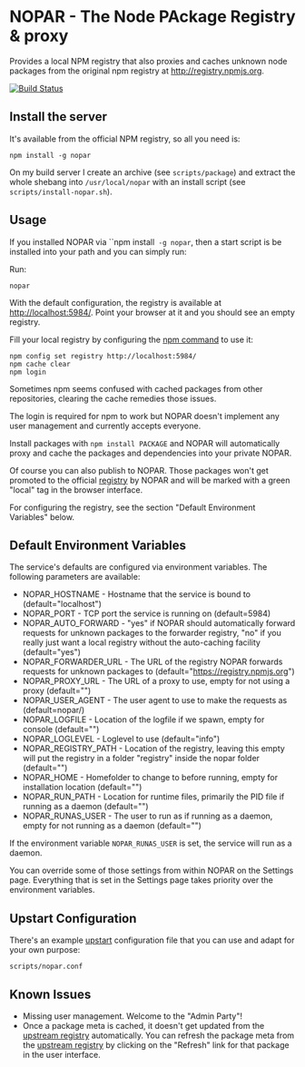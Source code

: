 NOPAR - The Node PAckage Registry & proxy
=========================================

Provides a local NPM registry that also proxies and caches unknown node packages
from the original npm registry at <http://registry.npmjs.org>.

[![Build Status](https://travis-ci.org/afbobak/nopar.png)](https://travis-ci.org/afbobak/nopar)

Install the server
------------------

It's available from the official NPM registry, so all you need is:

    npm install -g nopar

On my build server I create an archive (see ``scripts/package``) and extract the
whole shebang into ``/usr/local/nopar`` with an install script
(see ``scripts/install-nopar.sh``).


Usage
-----

If you installed NOPAR via ``npm install` -g nopar`, then a start script is be
installed into your path and you can simply run:

Run:

    nopar

With the default configuration, the registry is available at
<http://localhost:5984/>. Point your browser at it and you should see an empty
registry.

Fill your local registry by configuring the
[npm command](https://npmjs.org/doc/config.html) to use it:

    npm config set registry http://localhost:5984/
    npm cache clear
    npm login

Sometimes npm seems confused with cached packages from other repositories,
clearing the cache remedies those issues.

The login is required for npm to work but NOPAR doesn't implement any user
management and currently accepts everyone.

Install packages with ``npm install PACKAGE`` and NOPAR will automatically proxy
and cache the packages and dependencies into your private NOPAR.

Of course you can also publish to NOPAR. Those packages won't get promoted to
the official [registry](http://registry.npmjs.org/) by NOPAR and will be marked
with a green "local" tag in the browser interface.

For configuring the registry, see the section "Default Environment Variables"
below.


Default Environment Variables
-----------------------------

The service's defaults are configured via environment variables. The following
parameters are available:

* NOPAR_HOSTNAME - Hostname that the service is bound to (default="localhost")
* NOPAR_PORT - TCP port the service is running on (default=5984)
* NOPAR_AUTO_FORWARD - "yes" if NOPAR should automatically forward requests for
  unknown packages to the forwarder registry, "no" if you really just want a
  local registry without the auto-caching facility (default="yes")
* NOPAR_FORWARDER_URL - The URL of the registry NOPAR forwards requests for
  unknown packages to (default="https://registry.npmjs.org")
* NOPAR_PROXY_URL - The URL of a proxy to use, empty for not using a proxy
  (default="")
* NOPAR_USER_AGENT - The user agent to use to make the requests as
  (default=nopar/<nopar-version>)
* NOPAR_LOGFILE - Location of the logfile if we spawn, empty for console
  (default="")
* NOPAR_LOGLEVEL - Loglevel to use (default="info")
* NOPAR_REGISTRY_PATH - Location of the registry, leaving this empty will put
  the registry in a folder "registry" inside the nopar folder (default="")
* NOPAR_HOME - Homefolder to change to before running, empty for installation
  location (default="")
* NOPAR_RUN_PATH - Location for runtime files, primarily the PID file if running
  as a daemon (default="")
* NOPAR_RUNAS_USER - The user to run as if running as a daemon, empty for not
  running as a daemon (default="")

If the environment variable ``NOPAR_RUNAS_USER`` is set, the service will run
as a daemon.

You can override some of those settings from within NOPAR on the Settings page.
Everything that is set in the Settings page takes priority over the environment
variables.

Upstart Configuration
---------------------

There's an example [upstart](http://upstart.ubuntu.com) configuration file that
you can use and adapt for your own purpose:

``scripts/nopar.conf``

Known Issues
------------

* Missing user management. Welcome to the "Admin Party"!
* Once a package meta is cached, it doesn't get updated from the
  [upstream registry](http://registry.npmjs.org) automatically. You can refresh
  the package meta from the [upstream registry](http://registry.npmjs.org) by
  clicking on the "Refresh" link for that package in the user interface.
